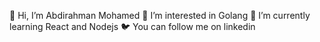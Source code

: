  👋 Hi, I’m Abdirahman Mohamed
 👀 I’m interested in Golang
 🌱 I’m currently learning React and Nodejs
 🐦 You can follow me on linkedin


<!---
casimo010/casimo010 is a ✨ special ✨ repository because its `README.md` (this file) appears on your GitHub profile.
You can click the Preview link to take a look at your changes.
--->
